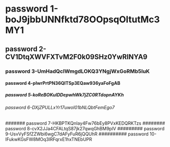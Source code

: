 # password 1-boJ9jbbUNNfktd78OOpsqOltutMc3MY1
## password 2-CV1DtqXWVFXTvM2F0k09SHz0YwRINYA9
### password 3-UmHadQclWmgdLOKQ3YNgjWxGoRMb5luK
#### password 4-pIwrPrtPN36QITSp3EQaw936yaFoFgAB
##### password 5-koReBOKuIDDepwhWk7jZC0RTdopnAYKh
###### password 6-DXjZPULLxYr17uwoI01bNLQbtFemEgo7
####### password 7-HKBPTKQnIay4Fw76bEy8PVxKEDQRKTzs
######## password 8-cvX2JJa4CFALtqS87jk27qwqGhBM9plV
######### password 9-UsvVyFSfZZWbi6wgC7dAFyFuR6jQQUhR
########## password 10-IFukwKGsFW8MOq3IRFqrxE1hxTNEbUPR


